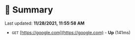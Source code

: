 # 📖 Summary
Last updated: **11/28/2021, 11:55:58 AM**

- `GET` [https://google.com](https://google.com) - **Up** (141ms)
